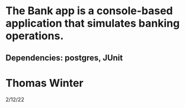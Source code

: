 <h1>The Bank app is a console-based application that simulates banking operations.</h1>
<h2>Dependencies: postgres, JUnit</h2>
<h1>Thomas Winter</h1>
2/12/22
